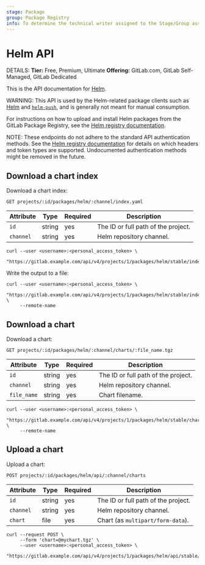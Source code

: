```yaml
---
stage: Package
group: Package Registry
info: To determine the technical writer assigned to the Stage/Group associated with this page, see https://handbook.gitlab.com/handbook/product/ux/technical-writing/#assignments
---
```


# Helm API

DETAILS:
**Tier:** Free, Premium, Ultimate
**Offering:** GitLab.com, GitLab Self-Managed, GitLab Dedicated

This is the API documentation for [Helm](../../user/packages/helm_repository/index.md).

WARNING:
This API is used by the Helm-related package clients such as [Helm](https://helm.sh/)
and [`helm-push`](https://github.com/chartmuseum/helm-push/#readme),
and is generally not meant for manual consumption.

For instructions on how to upload and install Helm packages from the GitLab
Package Registry, see the [Helm registry documentation](../../user/packages/helm_repository/index.md).

NOTE:
These endpoints do not adhere to the standard API authentication methods.
See the [Helm registry documentation](../../user/packages/helm_repository/index.md)
for details on which headers and token types are supported. Undocumented authentication methods might be removed in the future.

## Download a chart index

Download a chart index:

```plaintext
GET projects/:id/packages/helm/:channel/index.yaml
```

| Attribute | Type   | Required | Description |
| --------- | ------ | -------- | ----------- |
| `id`      | string | yes      | The ID or full path of the project. |
| `channel` | string | yes      | Helm repository channel. |

```shell
curl --user <username>:<personal_access_token> \
     "https://gitlab.example.com/api/v4/projects/1/packages/helm/stable/index.yaml"
```

Write the output to a file:

```shell
curl --user <username>:<personal_access_token> \
     "https://gitlab.example.com/api/v4/projects/1/packages/helm/stable/index.yaml" \
     --remote-name
```

## Download a chart

Download a chart:

```plaintext
GET projects/:id/packages/helm/:channel/charts/:file_name.tgz
```

| Attribute   | Type   | Required | Description |
| ----------- | ------ | -------- | ----------- |
| `id`        | string | yes      | The ID or full path of the project. |
| `channel`   | string | yes      | Helm repository channel. |
| `file_name` | string | yes      | Chart filename. |

```shell
curl --user <username>:<personal_access_token> \
     "https://gitlab.example.com/api/v4/projects/1/packages/helm/stable/charts/mychart.tgz" \
     --remote-name
```

## Upload a chart

Upload a chart:

```plaintext
POST projects/:id/packages/helm/api/:channel/charts
```

| Attribute | Type   | Required | Description |
| --------- | ------ | -------- | ----------- |
| `id`      | string | yes      | The ID or full path of the project. |
| `channel` | string | yes      | Helm repository channel. |
| `chart`   | file   | yes      | Chart (as `multipart/form-data`). |

```shell
curl --request POST \
     --form 'chart=@mychart.tgz' \
     --user <username>:<personal_access_token> \
     "https://gitlab.example.com/api/v4/projects/1/packages/helm/api/stable/charts"
```
